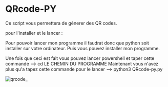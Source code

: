 # QRcode-PY

Ce script vous permettera de génerer des QR codes.

pour l'installer et le lancer :

Pour pouvoir lancer mon programme il faudrat donc que python soit installer sur votre ordinateur. 
Puis vous pouvez installer mon programme. 

Une fois que ceci est fait vous pouvez lancer powershell et taper cette commande --> cd LE CHEMIN DU PROGRAMME 
Maintenant vous n'avez plus qu'a tapez cette commande pour le lancer --> python3 QRcode-py.py

![qrcode_](https://user-images.githubusercontent.com/99809467/192308224-21a5e516-4e27-4b03-bec7-cfa91c4fb636.png)
